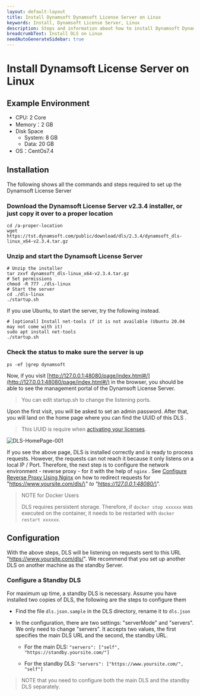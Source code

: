 ```yaml
---
layout: default-layout
title: Install Dynamsoft Dynamsoft License Server on Linux
keywords: Install, Dynamsoft License Server, Linux
description: Steps and information about how to install Dynamsoft Dynamsoft License Server on Linux
breadcrumbText: Install DLS on Linux
needAutoGenerateSidebar: true
---
```


# Install Dynamsoft License Server on Linux

## Example Environment

* CPU: 2 Core
* Memory：2 GB
* Disk Space
  + System: 8 GB
  + Data: 20 GB
* OS：CentOs7.4

## Installation

The following shows all the commands and steps required to set up the Dynamsoft License Server

<!--### Prepare a new disk to store DLS data (optional)

``` shell
mkdir /data
# Specify a disk to mount, in our case, it is /dev/nvme1n1
mkfs -t ext4 /dev/nvme1n1
mount /dev/nvme1n1 /data
# Configure the mounting to be automatic
vim /etc/fstab
# Add the following line to the fstab file
/dev/nvme1n1 /data auto defaults 0 2
# Re-mount
mount -a
```
-->

### Download the Dynamsoft License Server v2.3.4 installer, or just copy it over to a proper location

``` shell
cd /a-proper-location
wget https://tst.dynamsoft.com/public/download/dls/2.3.4/dynamsoft_dls-linux_x64-v2.3.4.tar.gz
```

### Unzip and start the Dynamsoft License Server

``` shell
# Unzip the installer
tar zxvf dynamsoft_dls-linux_x64-v2.3.4.tar.gz
# Set permissions
chmod -R 777 ./dls-linux
# Start the server
cd ./dls-linux
./startup.sh
```

If you use Ubuntu, to start the server, try the following instead.

``` shell
# [optional] Install net-tools if it is not available (Ubuntu 20.04 may not come with it)
sudo apt install net-tools
./startup.sh
```

### Check the status to make sure the server is up

``` shell
ps -ef |grep dynamsoft
```

Now, if you visit [http://127.0.0.1:48080/page/index.html#/](http://127.0.0.1:48080/page/index.html#/) in the browser, you should be able to see the management portal of the Dynamsoft License Server. 

> You can edit startup.sh to change the listening ports.

Upon the first visit, you will be asked to set an admin password. After that, you will land on the home page where you can find the UUID of this DLS .

> This UUID is require when [activating your licenses]({{site.selfhosted}}index.html#activate-the-license).

![DLS-HomePage-001]({{site.assets}}imgs/dls-homepage.png)

If you see the above page, DLS is installed correctly and is ready to process requests. However, the requests can not reach it because it only listens on a local IP / Port. Therefore, the next step is to configure the network environment - reverse proxy - for it with the help of `nginx` .  See [Configure Reverse Proxy Using Nginx]({{site.selfhosted}}configurereverseproxyusingnginx.html) on how to redirect requests for "https://www.yoursite.com/dls/\*" to "https://127.0.0.1:48080/\*".

> NOTE for Docker Users
> 
> DLS requires persistent storage. Therefore, if `docker stop xxxxxx` was executed on the container, it needs to be restarted with `docker restart xxxxxx`.

## Configuration

With the above steps, DLS will be listening on requests sent to this URL "https://www.yoursite.com/dls/". We recommend that you set up another DLS on another machine as the standby Server.

### Configure a Standby DLS

For maximum up time, a standby DLS is necessary. Assume you have installed two copies of DLS, the following are the steps to configure them

* Find the file `dls.json.sample` in the DLS directory, rename it to `dls.json`

* In the configuration, there are two settings: "serverMode" and "servers". We only need to change "servers". It accepts two values, the first specifies the main DLS URL and the second, the standby URL.

  + For the main DLS: `"servers": ["self", "https://standby.yoursite.com/"]`

  + For the standby DLS: `"servers": ["https://www.yoursite.com/", "self"]`

> NOTE that you need to configure both the main DLS and the standby DLS separately.
